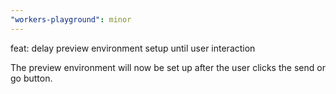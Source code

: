 ```yaml
---
"workers-playground": minor
---
```


feat: delay preview environment setup until user interaction

The preview environment will now be set up after the user clicks the send or go button.
